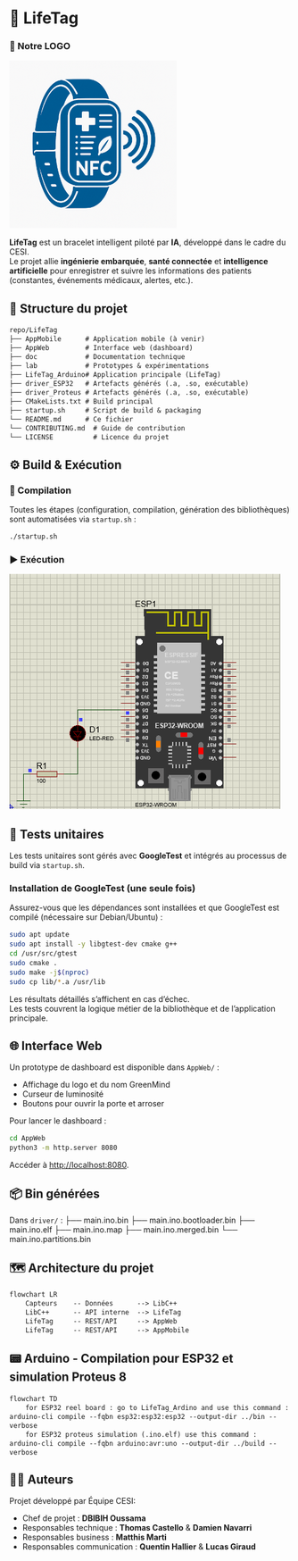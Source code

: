 # 🏥 LifeTag

### 📿 Notre LOGO

<img src="lab/logo.png" alt="Serre connectée dans la maison" width="300"/>

**LifeTag** est un bracelet intelligent piloté par **IA**, développé dans le cadre du CESI.  
Le projet allie **ingénierie embarquée**, **santé connectée** et **intelligence artificielle** pour enregistrer et suivre les informations des patients (constantes, événements médicaux, alertes, etc.).

## 📁 Structure du projet

```
repo/LifeTag
├── AppMobile      # Application mobile (à venir)
├── AppWeb         # Interface web (dashboard)
├── doc            # Documentation technique
├── lab            # Prototypes & expérimentations
├── LifeTag_Arduino# Application principale (LifeTag)
├── driver_ESP32   # Artefacts générés (.a, .so, exécutable)
├── driver_Proteus # Artefacts générés (.a, .so, exécutable)
├── CMakeLists.txt # Build principal
├── startup.sh     # Script de build & packaging
└── README.md      # Ce fichier
└── CONTRIBUTING.md  # Guide de contribution
└── LICENSE          # Licence du projet
```

## ⚙️ Build & Exécution

### 🔨 Compilation

Toutes les étapes (configuration, compilation, génération des bibliothèques) sont automatisées via `startup.sh` :

```bash
./startup.sh
```

### ▶️ Exécution
![alt text](lab/image.png)

## 🧪 Tests unitaires

Les tests unitaires sont gérés avec **GoogleTest** et intégrés au processus de build via `startup.sh`.

### Installation de GoogleTest (une seule fois)

Assurez-vous que les dépendances sont installées et que GoogleTest est compilé (nécessaire sur Debian/Ubuntu) :

```bash
sudo apt update
sudo apt install -y libgtest-dev cmake g++
cd /usr/src/gtest
sudo cmake .
sudo make -j$(nproc)
sudo cp lib/*.a /usr/lib
```

Les résultats détaillés s’affichent en cas d’échec.  
Les tests couvrent la logique métier de la bibliothèque et de l’application principale.

## 🌐 Interface Web

Un prototype de dashboard est disponible dans `AppWeb/` :

- Affichage du logo et du nom GreenMind
- Curseur de luminosité
- Boutons pour ouvrir la porte et arroser

Pour lancer le dashboard :

```bash
cd AppWeb
python3 -m http.server 8080
```
Accéder à [http://localhost:8080](http://localhost:8080).

## 📦 Bin générées

Dans `driver/` :
    ├── main.ino.bin
    ├── main.ino.bootloader.bin
    ├── main.ino.elf
    ├── main.ino.map
    ├── main.ino.merged.bin
    └── main.ino.partitions.bin

## 🗺️ Architecture du projet

```mermaid
flowchart LR
    Capteurs    -- Données      --> LibC++
    LibC++      -- API interne  --> LifeTag
    LifeTag     -- REST/API     --> AppWeb
    LifeTag     -- REST/API     --> AppMobile
```
## 📟 Arduino - Compilation pour ESP32 et simulation Proteus 8

```mermaid
flowchart TD
    for ESP32 reel board : go to LifeTag_Ardino and use this command : arduino-cli compile --fqbn esp32:esp32:esp32 --output-dir ../bin --verbose
    for ESP32 proteus simulation (.ino.elf) use this command : arduino-cli compile --fqbn arduino:avr:uno --output-dir ../build --verbose
```

## 👨‍💻 Auteurs

Projet développé par Équipe CESI:

- Chef de projet                : **DBIBIH Oussama**
- Responsables technique        : **Thomas Castello** & **Damien Navarri**
- Responsables business         : **Matthis Marti**
- Responsables communication    : **Quentin Hallier** & **Lucas Giraud**